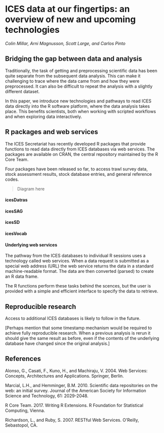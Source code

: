# ICES data at our fingertips: an overview of new and upcoming technologies

*Colin Millar, Arni Magnusson, Scott Large, and Carlos Pinto*

## Bridging the gap between data and analysis

Traditionally, the task of getting and preprocessing scientific data has been
quite separate from the subsequent data analysis. This can make it challenging
to trace where the data came from and how they were preprocessed. It can also be
difficult to repeat the analysis with a slightly different dataset.

In this paper, we introduce new technologies and pathways to read ICES data
directly into the R software platform, where the data analysis takes place. This
benefits scientists, both when working with scripted workflows and when
exploring data interactively.

## R packages and web services

The ICES Secretariat has recently developed R packages that provide functions to
read data directly from ICES databases via web services. The packages are
available on CRAN, the central repository maintained by the R Core Team.

Four packages have been released so far, to access trawl survey data, stock
assessment results, stock database entries, and general reference codes.

> Diagram here

#### icesDatras

#### icesSAG

#### icesSD

#### icesVocab

#### Underlying web services

The pathway from the ICES databases to individual R sessions uses a technology
called web services. When a data request is submitted as a special web address
(URL) the web service returns the data in a standard machine-readable format.
The data are then converted (parsed) to create an R data frame.

The R functions perform these tasks behind the scences, but the user is provided
with a simple and efficient interface to specify the data to retrieve.

## Reproducible research

Access to additional ICES databases is likely to follow in the future.

[Perhaps mention that some timestamp mechanism would be required to achieve
fully reproducible research. When a previous analysis is rerun it should give
the same result as before, even if the contents of the underlying database have
changed since the original analysis.]

## References

Alonso, G., Casati, F., Kuno, H., and Machiraju, V. 2004. Web Services:
Concepts, Architectures and Applications. Springer, Berlin.

Marcial, L.H., and Hemminger, B.M. 2010. Scientific data repositories on the
web: an initial survey. Journal of the American Society for Information Science
and Technology, 61: 2029-2048.

R Core Team. 2017. Writing R Extensions. R Foundation for Statistical Computing,
Vienna.

Richardson, L., and Ruby, S. 2007. RESTful Web Services. O'Reilly, Sebastopol,
CA.

